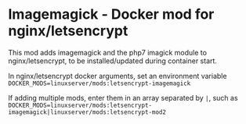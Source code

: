 # Imagemagick - Docker mod for nginx/letsencrypt

This mod adds imagemagick and the php7 imagick module to nginx/letsencrypt, to be installed/updated during container start.

In nginx/letsencrypt docker arguments, set an environment variable `DOCKER_MODS=linuxserver/mods:letsencrypt-imagemagick`

If adding multiple mods, enter them in an array separated by `|`, such as `DOCKER_MODS=linuxserver/mods:letsencrypt-imagemagick|linuxserver/mods:letsencrypt-mod2`
